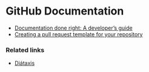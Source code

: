 # GitHub Documentation

- [Documentation done right: A developer’s guide](https://github.blog/developer-skills/documentation-done-right-a-developers-guide/)
- [Creating a pull request template for your repository](https://docs.github.com/en/communities/using-templates-to-encourage-useful-issues-and-pull-requests/creating-a-pull-request-template-for-your-repository)

### Related links

- [Diátaxis](https://diataxis.fr/)
